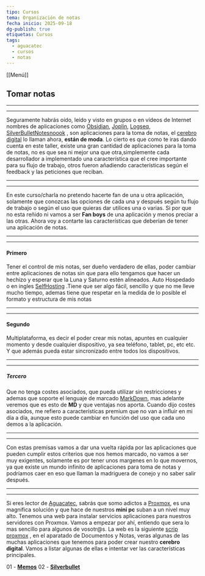 ```yaml
---
tipo: Cursos
tema: Organización de notas
fecha inicio: 2025-09-18
dg-publish: true
etiquetas: Cursos
tags:
  - aguacatec
  - cursos
  - notas
---
```


[[Menú]]
## Tomar notas
---
---


Seguramente habrás oído, leído  y visto en grupos o en vídeos de Internet nombres de aplicaciones como  [Obsidian](https://obsidian.md/), [Joplin](https://joplinapp.org/), [Logseq](https://logseq.com/), [SilverBullet](https://silverbullet.md/)[Notesnoook](https://notesnook.com/) , son aplicaciones para  la toma de notas, el [cerebro digital](https://search.brave.com/search?q=cerebro+digital&source=android) lo llaman ahora, **están  de moda**. Lo cierto es que como te iras dando cuenta en este taller, existe una gran cantidad de aplicaciones para la toma de notas, no es que sea ni mejor una que otra,simplemente cada desarrollador a implementado una característica que el cree importante para su flujo de trabajo, otros fueron añadiendo características según el feedback y las peticiones que reciban.


---
---

En este curso/charla no pretendo  hacerte fan de una u otra aplicación, solamente que conozcas las opciones de cada una y después según tu flujo de trabajo o según el uso que quieras dar utilices una o varias. Si por que  no esta reñido ni vamos a ser **Fan boys** de una aplicación y menos preciar a las otras. Ahora voy a contarte las  características que deberían de tener una aplicación de notas.

---
---
#### **Primero**

Tener  el control de mis notas, ser dueño verdadero de ellas, poder cambiar entre aplicaciones de notas sin que para ello tengamos que hacer un hechizo y esperar que la Luna y Saturno estén alineados. 
Auto Hospedado o en ingles [SelfHosting](https://selfh.st/apps/?search=notes) .Tiene que ser algo fácil, sencillo y que no me lleve mucho tiempo, ademas tiene que respetar en la medida de lo posible el  formato y estructura de mis notas

---
---
#### **Segundo**

Multiplataforma, es decir el poder crear mis notas, apuntes en cualquier momento y desde cualquier dispositivo, ya sea teléfono, tablet, pc, etc etc. Y que además pueda estar sincronizado entre todos los dispositivos. 


---
---

##### **Tercero**

Que no tenga costes asociados, que pueda utilizar sin restricciones y ademas que  soporte el lenguaje de marcado [MarkDown](https://markdown.es/), mas adelante veremos que es esto  de **MD** y que ventajas nos  aporta. Cuando dijo costes asociados, me refiero a características premium que no van a influir en mi día a día, aunque esto puede cambiar en función del uso que cada uno demos  a la aplicación.



---
---


Con estas premisas vamos a dar una vuelta rápida por las aplicaciones que pueden cumplir estos criterios que nos hemos marcado, no vamos a  ser  muy exigentes, solamente es por tener unos margenes en lo que movernos, ya que existe un mundo infinito  de aplicaciones para toma de  notas y podríamos caer en eso que llaman la madriguera de conejo y no  saber salir después.

---
---

Si eres lector de [Aguacatec](https://aguacatec.es/), sabrás que somo adictos a [Proxmox](https://aguacatec.es/?s=proxmox), es una magnifica solución y que hace de nuestros **mini pc** suban a un nivel muy alto. Tenemos una web para instalar servicios aplicaciones para nuestros servidores con Proxmox. Vamos a empezar por ahí, entiendo que sera lo mas sencillo para algunos de vosotr@s. La web es la siguiente [scrip proxmox](https://community-scripts.github.io/ProxmoxVE/scripts) , en el aparatado de  Documentos y Notas, veras algunas de las muchas aplicaciones que tenemos para poder crear nuestro **cerebro digital**. Vamos a listar algunas de ellas e intentar ver las características principales.

01 - **[Memos](https://www.usememos.com/docs)**
02 - **[Silverbullet](https://silverbullet.md/)**
